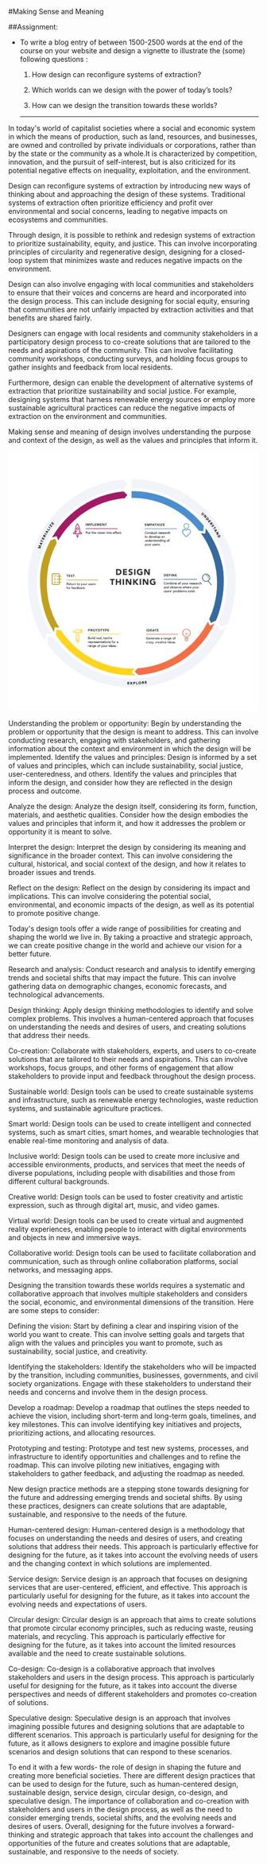 #Making Sense and Meaning

##Assignment:

- To write a blog entry of between 1500-2500 words at the end of the course on your website and design a vignette to illustrate the (some) following questions :

    1. How design can reconfigure systems of extraction?

    2. Which worlds can we design with the power of today’s tools?
    
    3. How can we design the transition towards these worlds?

    ---

In today's world of capitalist societies where a social and economic system in which the means of production, such as land, resources, and businesses, are owned and controlled by private individuals or corporations, rather than by the state or the community as a whole.It is characterized by competition, innovation, and the pursuit of self-interest, but is also criticized for its potential negative effects on inequality, exploitation, and the environment.


Design can reconfigure systems of extraction by introducing new ways of thinking about and approaching the design of these systems. Traditional systems of extraction often prioritize efficiency and profit over environmental and social concerns, leading to negative impacts on ecosystems and communities.

Through design, it is possible to rethink and redesign systems of extraction to prioritize sustainability, equity, and justice. This can involve incorporating principles of circularity and regenerative design, designing for a closed-loop system that minimizes waste and reduces negative impacts on the environment.

Design can also involve engaging with local communities and stakeholders to ensure that their voices and concerns are heard and incorporated into the design process. This can include designing for social equity, ensuring that communities are not unfairly impacted by extraction activities and that benefits are shared fairly.

Designers can engage with local residents and community stakeholders in a participatory design process to co-create solutions that are tailored to the needs and aspirations of the community. This can involve facilitating community workshops, conducting surveys, and holding focus groups to gather insights and feedback from local residents.

Furthermore, design can enable the development of alternative systems of extraction that prioritize sustainability and social justice. For example, designing systems that harness renewable energy sources or employ more sustainable agricultural practices can reduce the negative impacts of extraction on the environment and communities.


Making sense and meaning of design involves understanding the purpose and context of the design, as well as the values and principles that inform it. 

![Design Thinking](../images/Term2/making%20sense%20and%20meaning.jpg)

Understanding the problem or opportunity: Begin by understanding the problem or opportunity that the design is meant to address. This can involve conducting research, engaging with stakeholders, and gathering information about the context and environment in which the design will be implemented.
Identify the values and principles: Design is informed by a set of values and principles, which can include sustainability, social justice, user-centeredness, and others. Identify the values and principles that inform the design, and consider how they are reflected in the design process and outcome.

Analyze the design: Analyze the design itself, considering its form, function, materials, and aesthetic qualities. Consider how the design embodies the values and principles that inform it, and how it addresses the problem or opportunity it is meant to solve.

Interpret the design: Interpret the design by considering its meaning and significance in the broader context. This can involve considering the cultural, historical, and social context of the design, and how it relates to broader issues and trends.

Reflect on the design: Reflect on the design by considering its impact and implications. This can involve considering the potential social, environmental, and economic impacts of the design, as well as its potential to promote positive change.

 

Today's design tools offer a wide range of possibilities for creating and shaping the world we live in. By taking a proactive and strategic approach, we can create positive change in the world and achieve our vision for a better future.

Research and analysis: Conduct research and analysis to identify emerging trends and societal shifts that may impact the future. This can involve gathering data on demographic changes, economic forecasts, and technological advancements.

Design thinking: Apply design thinking methodologies to identify and solve complex problems. This involves a human-centered approach that focuses on understanding the needs and desires of users, and creating solutions that address their needs.

Co-creation: Collaborate with stakeholders, experts, and users to co-create solutions that are tailored to their needs and aspirations. This can involve workshops, focus groups, and other forms of engagement that allow stakeholders to provide input and feedback throughout the design process.

Sustainable world: Design tools can be used to create sustainable systems and infrastructure, such as renewable energy technologies, waste reduction systems, and sustainable agriculture practices.

Smart world: Design tools can be used to create intelligent and connected systems, such as smart cities, smart homes, and wearable technologies that enable real-time monitoring and analysis of data.

Inclusive world: Design tools can be used to create more inclusive and accessible environments, products, and services that meet the needs of diverse populations, including people with disabilities and those from different cultural backgrounds.

Creative world: Design tools can be used to foster creativity and artistic expression, such as through digital art, music, and video games.

Virtual world: Design tools can be used to create virtual and augmented reality experiences, enabling people to interact with digital environments and objects in new and immersive ways.

Collaborative world: Design tools can be used to facilitate collaboration and communication, such as through online collaboration platforms, social networks, and messaging apps.


 
Designing the transition towards these worlds requires a systematic and collaborative approach that involves multiple stakeholders and considers the social, economic, and environmental dimensions of the transition. Here are some steps to consider:

Defining the vision: Start by defining a clear and inspiring vision of the world you want to create. This can involve setting goals and targets that align with the values and principles you want to promote, such as sustainability, social justice, and creativity.

Identifying the stakeholders: Identify the stakeholders who will be impacted by the transition, including communities, businesses, governments, and civil society organizations. Engage with these stakeholders to understand their needs and concerns and involve them in the design process.

Develop a roadmap: Develop a roadmap that outlines the steps needed to achieve the vision, including short-term and long-term goals, timelines, and key milestones. This can involve identifying key initiatives and projects, prioritizing actions, and allocating resources.

Prototyping and testing: Prototype and test new systems, processes, and infrastructure to identify opportunities and challenges and to refine the roadmap. This can involve piloting new initiatives, engaging with stakeholders to gather feedback, and adjusting the roadmap as needed.



New design practice methods are a stepping stone towards designing for the future and addressing emerging trends and societal shifts. By using these practices, designers can create solutions that are adaptable, sustainable, and responsive to the needs of the future.
 
Human-centered design: Human-centered design is a methodology that focuses on understanding the needs and desires of users, and creating solutions that address their needs. This approach is particularly effective for designing for the future, as it takes into account the evolving needs of users and the changing context in which solutions are implemented.

Service design: Service design is an approach that focuses on designing services that are user-centered, efficient, and effective. This approach is particularly useful for designing for the future, as it takes into account the evolving needs and expectations of users.

Circular design: Circular design is an approach that aims to create solutions that promote circular economy principles, such as reducing waste, reusing materials, and recycling. This approach is particularly effective for designing for the future, as it takes into account the limited resources available and the need to create sustainable solutions.

Co-design: Co-design is a collaborative approach that involves stakeholders and users in the design process. This approach is particularly useful for designing for the future, as it takes into account the diverse perspectives and needs of different stakeholders and promotes co-creation of solutions.

Speculative design: Speculative design is an approach that involves imagining possible futures and designing solutions that are adaptable to different scenarios. This approach is particularly useful for designing for the future, as it allows designers to explore and imagine possible future scenarios and design solutions that can respond to these scenarios.



To end it with a few words- the role of design in shaping the future and creating more beneficial societies. There are different design practices that can be used to design for the future, such as human-centered design, sustainable design, service design, circular design, co-design, and speculative design. The importance of collaboration and co-creation with stakeholders and users in the design process, as well as the need to consider emerging trends, societal shifts, and the evolving needs and desires of users. Overall, designing for the future involves a forward-thinking and strategic approach that takes into account the challenges and opportunities of the future and creates solutions that are adaptable, sustainable, and responsive to the needs of society.



[def]: ../images/term2/making%20sense%20and%20meaning.jpg